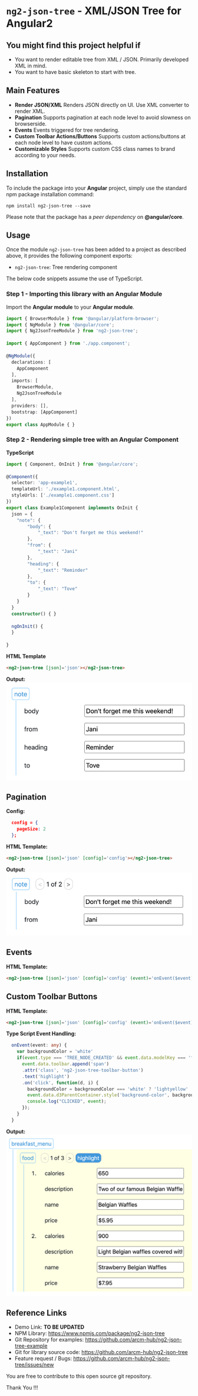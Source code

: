 # `ng2-json-tree` - XML/JSON Tree for Angular2

## You might find this project helpful if
- You want to render editable tree from XML / JSON. Primarily developed XML in mind.
- You want to have basic skeleton to start with tree.

## Main Features
- **Render JSON/XML** Renders JSON directly on UI. Use XML converter to render XML.
- **Pagination** Supports pagination at each node level to avoid slowness on browserside.
- **Events** Events triggered for tree rendering.
- **Custom Toolbar Actions/Buttons** Supports custom actions/buttons at each node level to have custom actions.
- **Customizable Styles** Supports custom CSS class names to brand according to your needs.

## Installation

To include the package into your **Angular** project, simply use the standard npm package installation command:

```
npm install ng2-json-tree --save
```

Please note that the package has a _peer dependency_ on **@angular/core**.

## Usage

Once the module `ng2-json-tree` has been added to a project as described above, it provides the following component exports:

* `ng2-json-tree`: Tree rendering component

The below code snippets assume the use of TypeScript.

### Step 1 - Importing this library with an Angular Module

Import the **Angular module** to your **Angular module**.

```ts
import { BrowserModule } from '@angular/platform-browser';
import { NgModule } from '@angular/core';
import { Ng2JsonTreeModule } from 'ng2-json-tree';

import { AppComponent } from './app.component';

@NgModule({
  declarations: [
    AppComponent
  ],
  imports: [
    BrowserModule,
    Ng2JsonTreeModule
  ],
  providers: [],
  bootstrap: [AppComponent]
})
export class AppModule { }
```

### Step 2 - Rendering simple tree with an Angular Component


**TypeScript**
```ts
import { Component, OnInit } from '@angular/core';

@Component({
  selector: 'app-example1',
  templateUrl: './example1.component.html',
  styleUrls: ['./example1.component.css']
})
export class Example1Component implements OnInit {
  json = {
    "note": {
        "body": {
            "_text": "Don't forget me this weekend!"
        },
        "from": {
            "_text": "Jani"
        },
        "heading": {
            "_text": "Reminder"
        },
        "to": {
            "_text": "Tove"
        }
    }
  }
  constructor() { }

  ngOnInit() {
  }

}
```

**HTML Template**
```html
<ng2-json-tree [json]='json'></ng2-json-tree>
```
**Output:**
![Simple Tree](https://github.com/arcm-hub/ng2-json-tree/blob/master/img/simple-tree.png?raw=true)


## Pagination

**Config:**
```json
  config = {
    pageSize: 2
  };
```

**HTML Template:**
```html
<ng2-json-tree [json]='json' [config]='config'></ng2-json-tree>
```

**Output:**
![Paginated Tree](https://github.com/arcm-hub/ng2-json-tree/blob/master/img/paginated-tree.png?raw=true)


## Events
**HTML Template:**
```html
<ng2-json-tree [json]='json' [config]='config' (event)='onEvent($event)'></ng2-json-tree>
```

## Custom Toolbar Buttons

**HTML Template:**
```html
<ng2-json-tree [json]='json' [config]='config' (event)='onEvent($event)'></ng2-json-tree>
```

**Type Script Event Handling:**
```ts
  onEvent(event: any) {
    var backgroundColor = 'white'
    if(event.type === 'TREE_NODE_CREATED' && event.data.modelKey === 'food') {
      event.data.toolbar.append('span')
      .attr('class', 'ng2-json-tree-toolbar-button')
      .text('highlight')
      .on('click', function(d, i) {
        backgroundColor = backgroundColor === 'white' ? 'lightyellow' : 'white';
        event.data.d3ParentContainer.style('background-color', backgroundColor);
        console.log("CLICKED", event);
      });
    }
  }
```

**Output:**
![Custom Buttons](https://github.com/arcm-hub/ng2-json-tree/blob/master/img/custom-buttons.png?raw=true)


## Reference Links

* Demo Link: **TO BE UPDATED**
* NPM Library: https://www.npmjs.com/package/ng2-json-tree
* Git Repository for examples: https://github.com/arcm-hub/ng2-json-tree-example
* Git for library source code: https://github.com/arcm-hub/ng2-json-tree
* Feature request / Bugs: https://github.com/arcm-hub/ng2-json-tree/issues/new

You are free to contribute to this open source git repository. 

Thank You !!!
